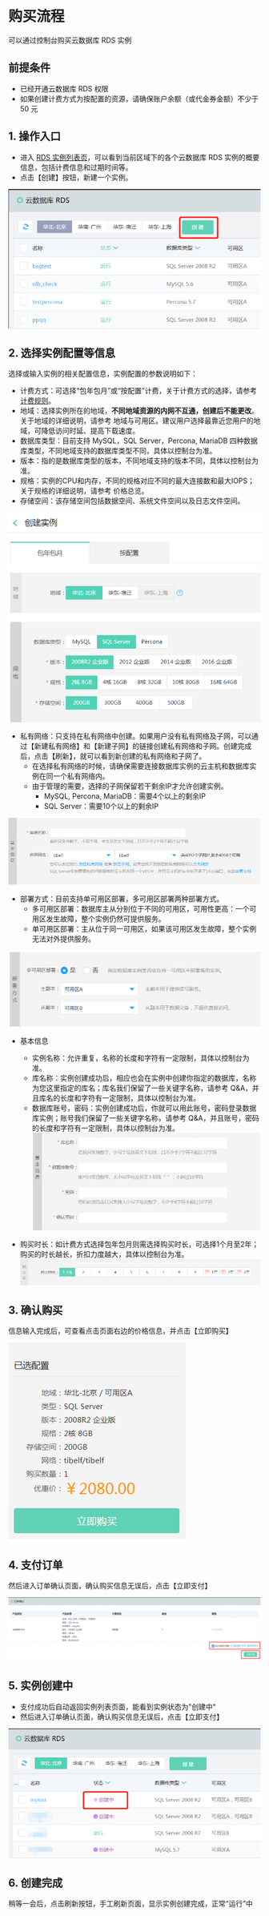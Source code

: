 # 购买流程 
可以通过控制台购买云数据库 RDS 实例

## 前提条件
- 已经开通云数据库 RDS 权限
- 如果创建计费方式为按配置的资源，请确保账户余额（或代金券金额）不少于 50 元

## 1. 操作入口
- 进入 [RDS 实例列表页](https://rds-console.jdcloud.com/database)，可以看到当前区域下的各个云数据库 RDS 实例的概要信息，包括计费信息和过期时间等。
- 点击【创建】按钮，新建一个实例。

![实例列表](../../../../image/RDS/Instance-List.png)
   
## 2. 选择实例配置等信息
选择或输入实例的相关配置信息，实例配置的参数说明如下：

- 计费方式：可选择“包年包月”或“按配置”计费，关于计费方式的选择，请参考[计费规则](./Billing-Rules.md)。
- 地域：选择实例所在的地域，**不同地域资源的内网不互通，创建后不能更改**。关于地域的详细说明，请参考 地域与可用区。建议用户选择最靠近您用户的地域，可降低访问时延、提高下载速度。
- 数据库类型：目前支持 MySQL，SQL Server，Percona, MariaDB 四种数据库类型，不同地域支持的数据库类型不同，具体以控制台为准。
- 版本：指的是数据库类型的版本，不同地域支持的版本不同，具体以控制台为准。
- 规格：实例的CPU和内存，不同的规格对应不同的最大连接数和最大IOPS；关于规格的详细说明，请参考 价格总览。
- 存储空间：该存储空间包括数据空间、系统文件空间以及日志文件空间。

![创建实例1](../../../../image/RDS/Create-Instance-1.png)

- 私有网络：只支持在私有网络中创建。如果用户没有私有网络及子网，可以通过【新建私有网络】和【新建子网】的链接创建私有网络和子网。创建完成后，点击【刷新】，就可以看到新创建的私有网络和子网了。
   - 在选择私有网络的时候，请确保需要连接数据库实例的云主机和数据库实例在同一个私有网络内。
   - 由于管理的需要，选择的子网保留若干剩余IP才允许创建实例。
      - MySQL, Percona, MariaDB：需要4个以上的剩余IP
      - SQL Server：需要10个以上的剩余IP
      
![创建实例2](../../../../image/RDS/Create-Instance-2.png)
 
- 部署方式：目前支持单可用区部署，多可用区部署两种部署方式。
   - 多可用区部署：数据库主从分别位于不同的可用区，可用性更高：一个可用区发生故障，整个实例仍然可提供服务。
   - 单可用区部署：主从位于同一可用区，如果该可用区发生故障，整个实例无法对外提供服务。
   
![创建实例3](../../../../image/RDS/Create-Instance-3.png)  

- 基本信息
   - 实例名称：允许重复，名称的长度和字符有一定限制，具体以控制台为准。
   - 库名称：实例创建成功后，相应也会在实例中创建你指定的数据库，名称为您这里指定的库名；库名我们保留了一些关键字名称，请参考 Q&A，并且库名的长度和字符有一定限制，具体以控制台为准。
   - 数据库账号，密码：实例创建成功后，你就可以用此账号，密码登录数据库实例；账号我们保留了一些关键字名称，请参考 Q&A，并且账号，密码的长度和字符有一定限制，具体以控制台为准。
![创建实例8](../../../../image/RDS/Create-Instance-8.png)

- 购买时长：如计费方式选择包年包月则需选择购买时长，可选择1个月至2年；购买的时长越长，折扣力度越大，具体以控制台为准。
![创建实例8](../../../../image/RDS/Create-Instance-4.png)

## 3. 确认购买
信息输入完成后，可查看点击页面右边的价格信息，并点击【立即购买】

![创建实例5](../../../../image/RDS/Create-Instance-5.png)

## 4. 支付订单
然后进入订单确认页面，确认购买信息无误后，点击【立即支付】

![创建实例6](../../../../image/RDS/Create-Instance-6.png)

## 5. 实例创建中
- 支付成功后自动返回实例列表页面，能看到实例状态为"创建中"
- 然后进入订单确认页面，确认购买信息无误后，点击【立即支付】

![创建实例7](../../../../image/RDS/Create-Instance-7.png)

## 6. 创建完成
稍等一会后，点击刷新按钮，手工刷新页面，显示实例创建完成，正常“运行”中

